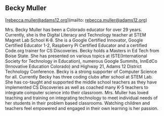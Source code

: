 ## Becky  Muller

[rebecca.muller@adams12.org](mailto: rebecca.muller@adams12.org)

Mrs. Becky Muller has been a Colorado educator for over 29 years. Currently, she is the Digital Literacy and Technology teacher at STEM Magnet Lab School K-8. She is a Google Certified Innovator, Google Certified Educator 1-2, Raspberry Pi Certified Educator and a certified Code.org trainer for CS Discoveries. Becky holds a Masters in Ed Tech from Boise State. She has presented on various topics at ISTE(International Society for Technology in Education), numerous Google Summits, InnEdCo (Innovative Education Colorado) and Highway 21, Adams 12 District Technology Conference. Becky is a strong supporter of Computer Science for all. Currently Becky has three coding clubs after school at STEM Lab.  She has co-taught and supported the middle school teachers as they have implemented CS Discoveries as well as coached many K-5 teachers to integrate computer science into their classroom. Mrs. Muller has loved teaching and training on integrating technology to meet individual needs of her students in their problem based classrooms. Watching children and teachers feel empowered and engaged in their own learning is her passion.
